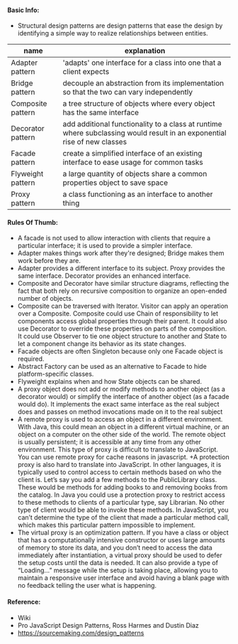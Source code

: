 #### Basic Info:
+ Structural design patterns are design patterns that ease the design by identifying a simple way to realize relationships between entities.

name | explanation | 
--- | --- |
Adapter pattern | 'adapts' one interface for a class into one that a client expects
Bridge pattern | decouple an abstraction from its implementation so that the two can vary independently
Composite pattern | a tree structure of objects where every object has the same interface
Decorator pattern | add additional functionality to a class at runtime where subclassing would result in an exponential rise of new classes
Facade pattern | create a simplified interface of an existing interface to ease usage for common tasks
Flyweight pattern | a large quantity of objects share a common properties object to save space
Proxy pattern | a class functioning as an interface to another thing

#### Rules Of Thumb:
+ A facade is not used to allow interaction with clients that require a particular interface; it is used to provide a simpler interface.
+ Adapter makes things work after they're designed; Bridge makes them work before they are.
+ Adapter provides a different interface to its subject. Proxy provides the same interface. Decorator provides an enhanced interface.
+ Composite and Decorator have similar structure diagrams, reflecting the fact that both rely on recursive composition to organize an open-ended number of objects.
+ Composite can be traversed with Iterator. Visitor can apply an operation over a Composite. Composite could use Chain of responsibility to let components access global properties through their parent. It could also use Decorator to override these properties on parts of the composition. It could use Observer to tie one object structure to another and State to let a component change its behavior as its state changes.
+ Facade objects are often Singleton because only one Facade object is required.
+ Abstract Factory can be used as an alternative to Facade to hide platform-specific classes.
+ Flyweight explains when and how State objects can be shared.
+ A proxy object does not add or modify methods to another object (as a decorator would) or simplify the interface of another object (as a facade would do). It implements the exact same interface as the real subject does and passes on method invocations made on it to the real subject
+ A remote proxy is used to access an object in a different environment. With Java, this could mean an object in a different virtual machine, or an object on a computer on the other side of the world. The remote object is usually persistent; it is accessible at any time from any other environment. This type of proxy is difficult to translate to JavaScript. You can use remote proxy for cache reasons in javascript.
+A protection proxy is also hard to translate into JavaScript. In other languages, it is typically used to control access to certain methods based on who the client is. Let’s say you add a few methods to the PublicLibrary class. These would be methods for adding books to and removing books from the catalog. In Java you could use a protection proxy to restrict access to these methods to clients of a particular type, say Librarian. No other type of client would be able to invoke these methods. In JavaScript, you can’t determine the type of the client that made a particular method call, which makes this particular pattern impossible to implement. 
+ The virtual proxy is an optimization pattern. If you have a class or object that has a computationally intensive constructor or uses large amounts of memory to store its data, and you don’t need to access the data immediately after instantiation, a virtual proxy should be used to defer the setup costs until the data is needed. It can also provide a type of “Loading...” message while the setup is taking place, allowing you to maintain a responsive user interface and avoid having a blank page with no feedback telling the user what is happening.

#### Reference:
+ Wiki
+ Pro JavaScript Design Patterns, Ross Harmes and Dustin Diaz
+ https://sourcemaking.com/design_patterns
